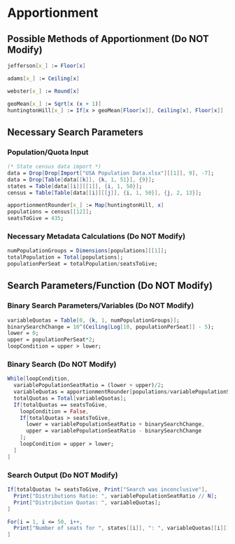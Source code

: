 # Apportionment
## Possible Methods of Apportionment (Do NOT Modify)
```Mathematica
jefferson[x_] := Floor[x]

adams[x_] := Ceiling[x]

webster[x_] := Round[x]

geoMean[x_] := Sqrt[x (x + 1)]
huntingtonHill[x_] := If[x > geoMean[Floor[x]], Ceiling[x], Floor[x]]
```

## Necessary Search Parameters
### Population/Quota Input
```Mathematica
(* State census data import *)
data = Drop[Drop[Import["USA Population Data.xlsx"][[1]], 9], -7];
data = Drop[Table[data[[k]], {k, 1, 51}], {9}];
states = Table[data[[i]][[1]], {i, 1, 50}];
census = Table[Table[data[[i]][[j]], {i, 1, 50}], {j, 2, 13}];
```
```Mathematica
apportionmentRounder[x_] := Map[huntingtonHill, x]
populations = census[[12]];
seatsToGive = 435;
```

### Necessary Metadata Calculations (Do NOT Modify)
```Mathematica
numPopulationGroups = Dimensions[populations][[1]];
totalPopulation = Total[populations];
populationPerSeat = totalPopulation/seatsToGive;
```

## Search Parameters/Function (Do NOT Modify)
### Binary Search Parameters/Variables (Do NOT Modify)
```Mathematica
variableQuotas = Table[0, {k, 1, numPopulationGroups}];
binarySearchChange = 10^(Ceiling[Log[10, populationPerSeat]] - 5);
lower = 0;
upper = populationPerSeat*2;
loopCondition = upper > lower;
```

### Binary Search (Do NOT Modify)
```Mathematica
While[loopCondition,
  variablePopulationSeatRatio = (lower + upper)/2;
  variableQuotas = apportionmentRounder[populations/variablePopulationSeatRatio];
  totalQuotas = Total[variableQuotas];
  If[totalQuotas == seatsToGive,
    loopCondition = False,
    If[totalQuotas > seatsToGive,
      lower = variablePopulationSeatRatio + binarySearchChange,
      upper = variablePopulationSeatRatio - binarySearchChange
    ];
    loopCondition = upper > lower;
  ]
]
```

### Search Output (Do NOT Modify)
```Mathematica
If[totalQuotas != seatsToGive, Print["Search was inconclusive"],
  Print["Distributions Ratio: ", variablePopulationSeatRatio // N];
  Print["Distribution Quotas: ", variableQuotas];
]
```
```Mathematica
For[i = 1, i <= 50, i++,
  Print["Number of seats for ", states[[i]], ": ", variableQuotas[[i]]];
]
```
